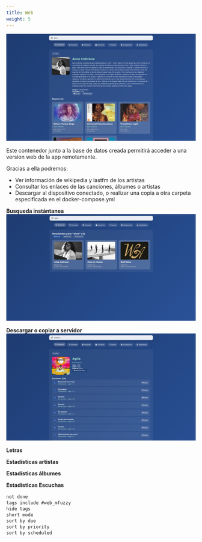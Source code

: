 ```yaml
---
title: Web
weight: 5
---
```


![Pasted image 20250604153713.png](Pasted-image-20250604153713.png)

Este contenedor junto a la base de datos creada permitirá acceder a una version web de la app remotamente.

Gracias a ella podremos:
- Ver información de wikipedia y lastfm de los artistas
- Consultar los enlaces de las canciones, álbumes o artistas
- Descargar al dispositivo conectado, o realizar una copia a otra carpeta especificada en el docker-compose.yml 

**Busqueda instántanea**
![Pasted image 20250604153643.png](Pasted-image-20250604153643.png)

**Descargar o copiar a servidor**
![Pasted image 20250604154010.png](Pasted-image-20250604154010.png)

**Letras**

**Estadísticas artistas**

**Estadísticas álbumes**

**Estadísticas Escuchas**

```tasks
not done
tags include #web_mfuzzy
hide tags
short mode
sort by due
sort by priority
sort by scheduled
```
